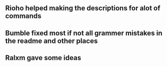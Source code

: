 ## Rioho helped making the descriptions for alot of commands

## Bumble fixed most if not all grammer mistakes in the readme and other places

## Ralxm gave some ideas
